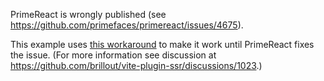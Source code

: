 PrimeReact is wrongly published (see https://github.com/primefaces/primereact/issues/4675).

This example uses [this workaround](https://github.com/brillout/vps-primereact/commit/9dc650bbddeac3ef78ece36596fc30f478fa238e) to make it work until PrimeReact fixes the issue. (For more information see discussion at https://github.com/brillout/vite-plugin-ssr/discussions/1023.)

